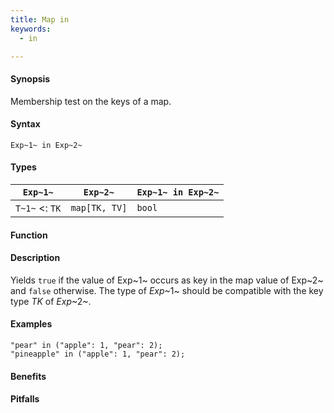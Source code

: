 ```yaml
---
title: Map in
keywords:
  - in

---
```


#### Synopsis

Membership test on the keys of a map.

#### Syntax

`Exp~1~ in Exp~2~`

#### Types

| `Exp~1~`           |  `Exp~2~`         | `Exp~1~ in Exp~2~`  |
| --- | --- | --- |
| `T~1~`  <: `TK`  |  `map[TK, TV]` | `bool`                |


#### Function

#### Description

Yields `true` if the value of Exp~1~ occurs as key in the map value of Exp~2~ and `false` otherwise. 
The type of _Exp_~1~ should be compatible with the key type _TK_ of _Exp_~2~.

#### Examples

```rascal-shell
"pear" in ("apple": 1, "pear": 2);
"pineapple" in ("apple": 1, "pear": 2);
```

#### Benefits

#### Pitfalls

